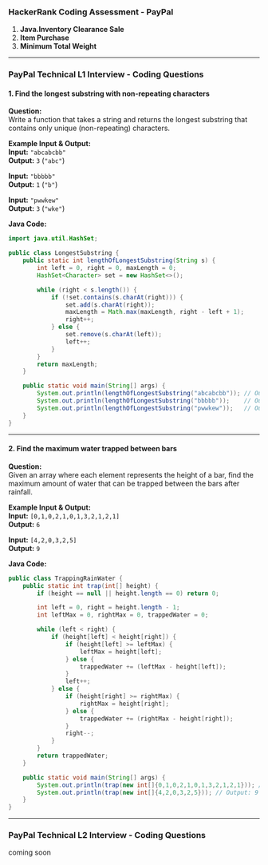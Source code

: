 ### **HackerRank Coding Assessment - PayPal**  
1. **Java.Inventory Clearance Sale**  
2. **Item Purchase**  
3. **Minimum Total Weight**  

---

### **PayPal Technical L1 Interview - Coding Questions**  

#### **1. Find the longest substring with non-repeating characters**  
**Question:**  
Write a function that takes a string and returns the longest substring that contains only unique (non-repeating) characters.  

**Example Input & Output:**  
**Input:** `"abcabcbb"`  
**Output:** `3` (`"abc"`)  

**Input:** `"bbbbb"`  
**Output:** `1` (`"b"`)  

**Input:** `"pwwkew"`  
**Output:** `3` (`"wke"`)  

**Java Code:**  
```java
import java.util.HashSet;

public class LongestSubstring {
    public static int lengthOfLongestSubstring(String s) {
        int left = 0, right = 0, maxLength = 0;
        HashSet<Character> set = new HashSet<>();

        while (right < s.length()) {
            if (!set.contains(s.charAt(right))) {
                set.add(s.charAt(right));
                maxLength = Math.max(maxLength, right - left + 1);
                right++;
            } else {
                set.remove(s.charAt(left));
                left++;
            }
        }
        return maxLength;
    }

    public static void main(String[] args) {
        System.out.println(lengthOfLongestSubstring("abcabcbb")); // Output: 3
        System.out.println(lengthOfLongestSubstring("bbbbb"));    // Output: 1
        System.out.println(lengthOfLongestSubstring("pwwkew"));   // Output: 3
    }
}
```

---

#### **2. Find the maximum water trapped between bars**  
**Question:**  
Given an array where each element represents the height of a bar, find the maximum amount of water that can be trapped between the bars after rainfall.  

**Example Input & Output:**  
**Input:** `[0,1,0,2,1,0,1,3,2,1,2,1]`  
**Output:** `6`  

**Input:** `[4,2,0,3,2,5]`  
**Output:** `9`  

**Java Code:**  
```java
public class TrappingRainWater {
    public static int trap(int[] height) {
        if (height == null || height.length == 0) return 0;

        int left = 0, right = height.length - 1;
        int leftMax = 0, rightMax = 0, trappedWater = 0;

        while (left < right) {
            if (height[left] < height[right]) {
                if (height[left] >= leftMax) {
                    leftMax = height[left];
                } else {
                    trappedWater += (leftMax - height[left]);
                }
                left++;
            } else {
                if (height[right] >= rightMax) {
                    rightMax = height[right];
                } else {
                    trappedWater += (rightMax - height[right]);
                }
                right--;
            }
        }
        return trappedWater;
    }

    public static void main(String[] args) {
        System.out.println(trap(new int[]{0,1,0,2,1,0,1,3,2,1,2,1})); // Output: 6
        System.out.println(trap(new int[]{4,2,0,3,2,5})); // Output: 9
    }
}
```

---
### **PayPal Technical L2 Interview - Coding Questions**  
coming soon
